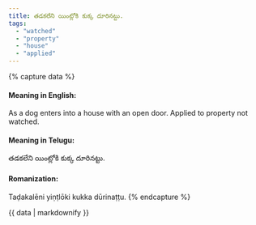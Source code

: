 ```yaml
---
title: తడకలేని యింట్లోకి కుక్క దూరినట్టు.
tags:
  - "watched"
  - "property"
  - "house"
  - "applied"
---
```


{% capture data %}
#### Meaning in English:
As a dog enters into a house with an open door.
Applied to property not watched.

#### Meaning in Telugu:
తడకలేని యింట్లోకి కుక్క దూరినట్టు.

#### Romanization:
Taḍakalēni yiṇṭlōki kukka dūrinaṭṭu.
{% endcapture %}

{{ data | markdownify }}


